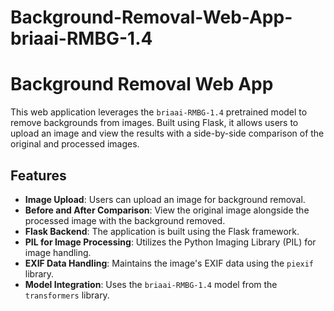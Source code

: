 # Background-Removal-Web-App-briaai-RMBG-1.4
 

# Background Removal Web App


This web application leverages the `briaai-RMBG-1.4` pretrained model to remove backgrounds from images. Built using Flask, it allows users to upload an image and view the results with a side-by-side comparison of the original and processed images.

## Features


- **Image Upload**: Users can upload an image for background removal.
- **Before and After Comparison**: View the original image alongside the processed image with the background removed.
- **Flask Backend**: The application is built using the Flask framework.
- **PIL for Image Processing**: Utilizes the Python Imaging Library (PIL) for image handling.
- **EXIF Data Handling**: Maintains the image's EXIF data using the `piexif` library.
- **Model Integration**: Uses the `briaai-RMBG-1.4` model from the `transformers` library.
